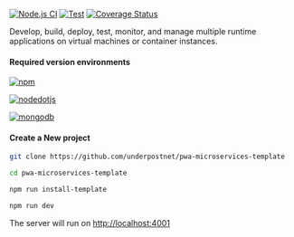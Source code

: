 [![Node.js CI](https://github.com/underpostnet/engine/actions/workflows/docker-image.yml/badge.svg?branch=master)](https://github.com/underpostnet/engine/actions/workflows/docker-image.yml) [![Test](https://github.com/underpostnet/engine/actions/workflows/coverall.yml/badge.svg?branch=master)](https://github.com/underpostnet/engine/actions/workflows/coverall.yml) [![Coverage Status](https://coveralls.io/repos/github/underpostnet/engine/badge.svg?branch=master)](https://coveralls.io/github/underpostnet/engine?branch=master)

Develop, build, deploy, test, monitor, and manage multiple runtime applications on virtual machines or container instances.

#### Required version environments

<a href='https://www.npmjs.com/package/npm/v/10.2.3' target="_blank"><img alt='npm' src='https://img.shields.io/badge/npm_>= v10.2.3-100000?style=flat&logo=npm&logoColor=white&labelColor=CB3837&color=727273'/></a>

<a href='https://nodejs.org/download/release/v21.2.0/' target="_blank"><img alt='nodedotjs' src='https://img.shields.io/badge/node_>= v21.2.0-100000?style=flat&logo=nodedotjs&logoColor=white&labelColor=5FA04E&color=727273'/></a>

<a href='https://pgp.mongodb.com/' target="_blank"><img alt='mongodb' src='https://img.shields.io/badge/mongodb_server >= v7.0-100000?style=flat&logo=mongodb&logoColor=white&labelColor=47A248&color=727273'/></a>

<!-- #### Optional version environments -->
<!-- https://kapasia-dev-ed.my.site.com/Badges4Me/s/ -->
<!-- https://simpleicons.org/ -->

#### Create a New project

```bash
git clone https://github.com/underpostnet/pwa-microservices-template
```

```bash
cd pwa-microservices-template
```

```bash
npm run install-template
```

```bash
npm run dev
```

The server will run on [http://localhost:4001](http://localhost:4001)
